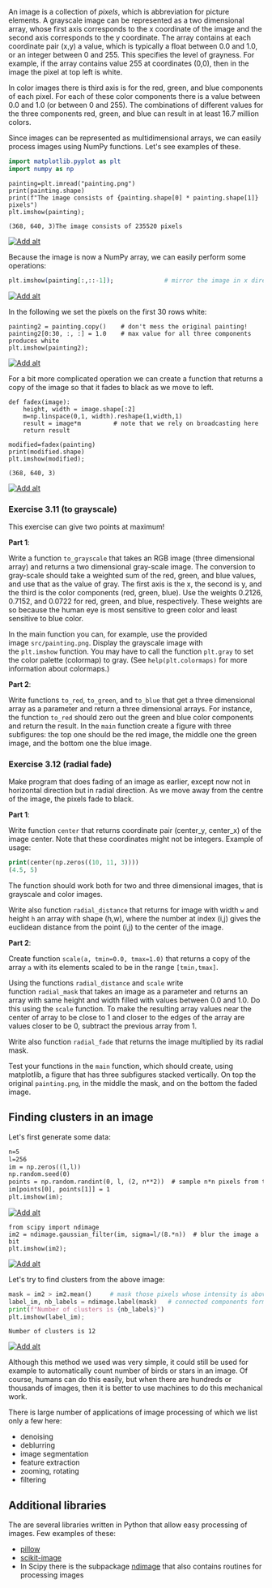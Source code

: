 An image is a collection of _pixels_, which is abbreviation for picture elements. A grayscale image can be represented as a two dimensional array, whose first axis corresponds to the x coordinate of the image and the second axis corresponds to the y coordinate. The array contains at each coordinate pair (x,y) a value, which is typically a float between 0.0 and 1.0, or an integer between 0 and 255. This specifies the level of grayness. For example, if the array contains value 255 at coordinates (0,0), then in the image the pixel at top left is white.

In color images there is third axis is for the red, green, and blue components of each pixel. For each of these color components there is a value between 0.0 and 1.0 (or between 0 and 255). The combinations of different values for the three components red, green, and blue can result in at least 16.7 million colors.

Since images can be represented as multidimensional arrays, we can easily process images using NumPy functions. Let's see examples of these.

```elm
import matplotlib.pyplot as plt
import numpy as np
```

```routeros
painting=plt.imread("painting.png")
print(painting.shape)
print(f"The image consists of {painting.shape[0] * painting.shape[1]} pixels")
plt.imshow(painting);
```

```
(368, 640, 3)The image consists of 235520 pixels
```

[![Add alt](https://courses.mooc.fi/api/v0/files/course/af212a69-32b3-4c75-bb17-9cc850d99bf9/images/itBeAYvPBtqWQgCh5W3wUl7a46BVVg.png)](https://courses.mooc.fi/api/v0/files/course/af212a69-32b3-4c75-bb17-9cc850d99bf9/images/itBeAYvPBtqWQgCh5W3wUl7a46BVVg.png)

Because the image is now a NumPy array, we can easily perform some operations:

```elixir
plt.imshow(painting[:,::-1]);              # mirror the image in x direction
```

[![Add alt](https://courses.mooc.fi/api/v0/files/course/af212a69-32b3-4c75-bb17-9cc850d99bf9/images/On0izzagksajpjrHbgHLuuey9bjQvw.png)](https://courses.mooc.fi/api/v0/files/course/af212a69-32b3-4c75-bb17-9cc850d99bf9/images/On0izzagksajpjrHbgHLuuey9bjQvw.png)

In the following we set the pixels on the first 30 rows white:

```applescript
painting2 = painting.copy()    # don't mess the original painting!
painting2[0:30, :, :] = 1.0    # max value for all three components produces white
plt.imshow(painting2);
```

[![Add alt](https://courses.mooc.fi/api/v0/files/course/af212a69-32b3-4c75-bb17-9cc850d99bf9/images/KnZF81jgLZnkh7zhJhJzNWyBzordg0.png)](https://courses.mooc.fi/api/v0/files/course/af212a69-32b3-4c75-bb17-9cc850d99bf9/images/KnZF81jgLZnkh7zhJhJzNWyBzordg0.png)

For a bit more complicated operation we can create a function that returns a copy of the image so that it fades to black as we move to left.

```arduino
def fadex(image):
    height, width = image.shape[:2]
    m=np.linspace(0,1, width).reshape(1,width,1)
    result = image*m         # note that we rely on broadcasting here
    return result
```

```routeros
modified=fadex(painting)
print(modified.shape)
plt.imshow(modified);
```

```
(368, 640, 3)
```

[![Add alt](https://courses.mooc.fi/api/v0/files/course/af212a69-32b3-4c75-bb17-9cc850d99bf9/images/tSMdTZtNV8vVH0Yknfdf62qef2HjZa.png)](https://courses.mooc.fi/api/v0/files/course/af212a69-32b3-4c75-bb17-9cc850d99bf9/images/tSMdTZtNV8vVH0Yknfdf62qef2HjZa.png)

### Exercise 3.11 (to grayscale)

This exercise can give two points at maximum!

**Part 1**:

Write a function `to_grayscale` that takes an RGB image (three dimensional array) and returns a two dimensional gray-scale image. The conversion to gray-scale should take a weighted sum of the red, green, and blue values, and use that as the value of gray. The first axis is the x, the second is y, and the third is the color components (red, green, blue). Use the weights 0.2126, 0.7152, and 0.0722 for red, green, and blue, respectively. These weights are so because the human eye is most sensitive to green color and least sensitive to blue color.

In the main function you can, for example, use the provided image `src/painting.png`. Display the grayscale image with the `plt.imshow` function. You may have to call the function `plt.gray` to set the color palette (colormap) to gray. (See `help(plt.colormaps)` for more information about colormaps.)

**Part 2**:

Write functions `to_red`, `to_green`, and `to_blue` that get a three dimensional array as a parameter and return a three dimensional arrays. For instance, the function `to_red` should zero out the green and blue color components and return the result. In the `main` function create a figure with three subfigures: the top one should be the red image, the middle one the green image, and the bottom one the blue image.

### Exercise 3.12 (radial fade)

Make program that does fading of an image as earlier, except now not in horizontal direction but in radial direction. As we move away from the centre of the image, the pixels fade to black.

**Part 1**:

Write function `center` that returns coordinate pair (center_y, center_x) of the image center. Note that these coordinates might not be integers. Example of usage:

```lisp
print(center(np.zeros((10, 11, 3))))
(4.5, 5)
```

The function should work both for two and three dimensional images, that is grayscale and color images.

Write also function `radial_distance` that returns for image with width `w` and height `h` an array with shape (h,w), where the number at index (i,j) gives the euclidean distance from the point (i,j) to the center of the image.

**Part 2**:

Create function `scale(a, tmin=0.0, tmax=1.0)` that returns a copy of the array `a` with its elements scaled to be in the range `[tmin,tmax]`.

Using the functions `radial_distance` and `scale` write function `radial_mask` that takes an image as a parameter and returns an array with same height and width filled with values between 0.0 and 1.0. Do this using the `scale` function. To make the resulting array values near the center of array to be close to 1 and closer to the edges of the array are values closer to be 0, subtract the previous array from 1.

Write also function `radial_fade` that returns the image multiplied by its radial mask.

Test your functions in the `main` function, which should create, using matplotlib, a figure that has three subfigures stacked vertically. On top the original `painting.png`, in the middle the mask, and on the bottom the faded image.

## Finding clusters in an image

Let's first generate some data:

```apache
n=5
l=256
im = np.zeros((l,l))
np.random.seed(0)
points = np.random.randint(0, l, (2, n**2))  # sample n*n pixels from the array im
im[points[0], points[1]] = 1
plt.imshow(im);
```

[![Add alt](https://courses.mooc.fi/api/v0/files/course/af212a69-32b3-4c75-bb17-9cc850d99bf9/images/t4d3rd0LTFr7P6pddfnH2kWHL5JMAX.png)](https://courses.mooc.fi/api/v0/files/course/af212a69-32b3-4c75-bb17-9cc850d99bf9/images/t4d3rd0LTFr7P6pddfnH2kWHL5JMAX.png)

```capnproto
from scipy import ndimage
im2 = ndimage.gaussian_filter(im, sigma=l/(8.*n))  # blur the image a bit
plt.imshow(im2);
```

[![Add alt](https://courses.mooc.fi/api/v0/files/course/af212a69-32b3-4c75-bb17-9cc850d99bf9/images/qgHo63gG686c3OZaWuvVjA6d0yw58u.png)](https://courses.mooc.fi/api/v0/files/course/af212a69-32b3-4c75-bb17-9cc850d99bf9/images/qgHo63gG686c3OZaWuvVjA6d0yw58u.png)

Let's try to find clusters from the above image:

```python
mask = im2 > im2.mean()     # mask those pixels whose intensity is above mean
label_im, nb_labels = ndimage.label(mask)   # connected components form clusters
print(f"Number of clusters is {nb_labels}")
plt.imshow(label_im);
```

```
Number of clusters is 12
```

[![Add alt](https://courses.mooc.fi/api/v0/files/course/af212a69-32b3-4c75-bb17-9cc850d99bf9/images/UGNwUTcrLbAnKvahMd3BwsCQPDQni3.png)](https://courses.mooc.fi/api/v0/files/course/af212a69-32b3-4c75-bb17-9cc850d99bf9/images/UGNwUTcrLbAnKvahMd3BwsCQPDQni3.png)

Although this method we used was very simple, it could still be used for example to automatically count number of birds or stars in an image. Of course, humans can do this easily, but when there are hundreds or thousands of images, then it is better to use machines to do this mechanical work.

There is large number of applications of image processing of which we list only a few here:

- denoising
- deblurring
- image segmentation
- feature extraction
- zooming, rotating
- filtering

## Additional libraries

The are several libraries written in Python that allow easy processing of images. Few examples of these:

- [pillow](https://python-pillow.org/)
- [scikit-image](https://scikit-image.org/)
- In Scipy there is the subpackage [ndimage](https://docs.scipy.org/doc/scipy/tutorial/ndimage.html) that also contains routines for processing images